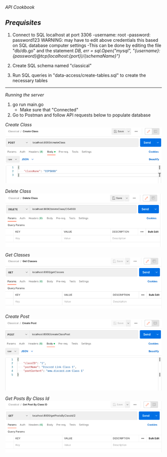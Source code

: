 *API Cookbook*

*Prequisites*
---------------
1. Connect to SQL localhost at port 3306
    -username: root
    -password: password123
    WARNING: may have to edit above credentials this based on SQL database computer settings
        -This can be done by editing the file "db/db.go" and the statement 	*DB, err = sql.Open("mysql", "{username}:{password}@tcp(localhost:{port})/{schemaName}")*

2. Create SQL schema named "classical"
3. Run SQL queries in "data-access/create-tables.sql" to create the necessary tables
----------------

*Running the server*

1. go run main.go
    - Make sure that "Connected"
2. Go to Postman and follow API requests below to populate database

*Create Class*
![Alt text](/Backend/assets/createClass.png?raw=true "Create Class")

*Delete Class*
![Alt text](/Backend/assets/deleteClass.png?raw=true "Delete Class")

*Get Classes*
![Alt text](/Backend/assets/getClasses.png?raw=true "Get Classes")

*Create Post*
![Alt text](/Backend/assets/createPost.png?raw=true "Create Post")

*Get Posts By Class Id*
![Alt text](/Backend/assets/getPostByClassID.png?raw=true "Get Posts By Class Id")
